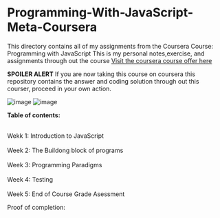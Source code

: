 # Programming-With-JavaScript-Meta-Coursera
This directory contains all of my assignments from the Coursera Course: Programming with JavaScript 
This is my personal notes,exercise, and assignments through out the course
<a href="https://www.coursera.org/learn/programming-with-javascript?specialization=meta-front-end-developer" target="_blank">Visit the coursera course offer here</a>

<b>SPOILER ALERT</b> If you are now taking this course on coursera this repository contains the answer and coding solution through out this courser,
proceed in your own action.

![image](https://user-images.githubusercontent.com/68990518/198519042-0f54104b-fb28-4960-9cbb-d0d4efc4a5a8.png)
![image](https://tse3.mm.bing.net/th?id=OIP.nqAqYGFjNUjrJhuwP8GsTgHaHF&pid=Api&P=0)


<strong>Table of contents:</strong>

<br>Wekk 1: Introduction to JavaScript</br>
<br>Week 2: The Buildong block of programs</br>
<br>Week 3: Programming Paradigms</br>
<br>Week 4: Testing</br>
<br>Week 5: End of Course Grade Asessment</br>

Proof of completion:
